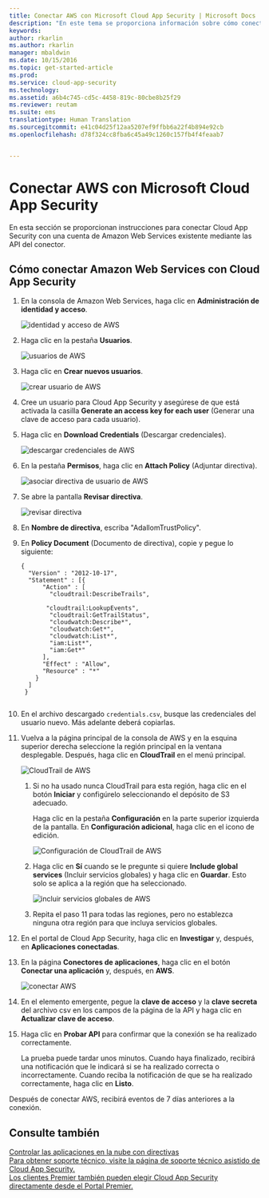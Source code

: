 ```yaml
---
title: Conectar AWS con Microsoft Cloud App Security | Microsoft Docs
description: "En este tema se proporciona información sobre cómo conectar la aplicación AWS con Cloud App Security mediante el conector de API."
keywords: 
author: rkarlin
ms.author: rkarlin
manager: mbaldwin
ms.date: 10/15/2016
ms.topic: get-started-article
ms.prod: 
ms.service: cloud-app-security
ms.technology: 
ms.assetid: a6b4c745-cd5c-4458-819c-80cbe8b25f29
ms.reviewer: reutam
ms.suite: ems
translationtype: Human Translation
ms.sourcegitcommit: e41c04d25f12aa5207ef9ffbb6a22f4b894e92cb
ms.openlocfilehash: d78f324cc8fba6c45a49c1260c157fb4f4feaab7


---
```


# <a name="connect-aws-to-microsoft-cloud-app-security"></a>Conectar AWS con Microsoft Cloud App Security
En esta sección se proporcionan instrucciones para conectar Cloud App Security con una cuenta de Amazon Web Services existente mediante las API del conector.  
  
## <a name="how-to-connect-amazon-web-services-to-cloud-app-security"></a>Cómo conectar Amazon Web Services con Cloud App Security  
  
1.  En la consola de Amazon Web Services, haga clic en **Administración de identidad y acceso**.  
  
     ![identidad y acceso de AWS](./media/aws-identity-and-access.png "aws identity and access")  
  
2.  Haga clic en la pestaña **Usuarios**.  
  
     ![usuarios de AWS](./media/aws-users.png "aws users")  
  
3.  Haga clic en **Crear nuevos usuarios**.  
  
     ![crear usuario de AWS](./media/aws-create-user.png "AWS create user")  
  
4.  Cree un usuario para Cloud App Security y asegúrese de que está activada la casilla **Generate an access key for each user** (Generar una clave de acceso para cada usuario).  
  
5.  Haga clic en **Download Credentials** (Descargar credenciales).  
  
     ![descargar credenciales de AWS](./media/aws-dl-cred.png "aws dl cred")  
  
6.  En la pestaña **Permisos**, haga clic en **Attach Policy** (Adjuntar directiva).  
  
     ![asociar directiva de usuario de AWS](./media/aws-attach-user-policy.png "aws attach user policy")  
  
7.  Se abre la pantalla **Revisar directiva**.
 
     ![revisar directiva](./media/aws-review-policy.png "aws review policy")  
  

8. En **Nombre de directiva**, escriba "AdallomTrustPolicy". 
10. En **Policy Document** (Documento de directiva), copie y pegue lo siguiente:  
  
    ```     
    {  
      "Version" : "2012-10-17",  
      "Statement" : [{  
          "Action" : [  
            "cloudtrail:DescribeTrails",  
  
           "cloudtrail:LookupEvents",  
            "cloudtrail:GetTrailStatus",  
            "cloudwatch:Describe*",  
            "cloudwatch:Get*",  
            "cloudwatch:List*",  
            "iam:List*",  
            "iam:Get*"  
          ],  
          "Effect" : "Allow",  
          "Resource" : "*"  
        }  
      ]  
     }  
  
    ```  
  
9. En el archivo descargado `credentials.csv`, busque las credenciales del usuario nuevo. Más adelante deberá copiarlas.  
  
10. Vuelva a la página principal de la consola de AWS y en la esquina superior derecha seleccione la región principal en la ventana desplegable. Después, haga clic en **CloudTrail** en el menú principal.  
  
     ![CloudTrail de AWS](./media/aws-cloudtrail.png "aws cloudtrail")  
  
    1.  Si no ha usado nunca CloudTrail para esta región, haga clic en el botón **Iniciar** y configúrelo seleccionando el depósito de S3 adecuado.  
  
         Haga clic en la pestaña **Configuración** en la parte superior izquierda de la pantalla. En **Configuración adicional**, haga clic en el icono de edición.  
  
         ![Configuración de CloudTrail de AWS](./media/aws-cloudtrail-config.png "aws cloudtrail config")  
  
    2.  Haga clic en **Sí** cuando se le pregunte si quiere **Include global services** (Incluir servicios globales) y haga clic en **Guardar**. Esto solo se aplica a la región que ha seleccionado.  
  
         ![incluir servicios globales de AWS](./media/aws-include-global-svc.png "aws include global svc")  
  
    3.  Repita el paso 11 para todas las regiones, pero no establezca ninguna otra región para que incluya servicios globales.  
  
11. En el portal de Cloud App Security, haga clic en **Investigar** y, después, en **Aplicaciones conectadas**.  
  
12. En la página **Conectores de aplicaciones**, haga clic en el botón **Conectar una aplicación** y, después, en **AWS**.  
  
     ![conectar AWS](./media/connect-aws.png "connect AWS")  
  
13. En el elemento emergente, pegue la **clave de acceso** y la **clave secreta** del archivo csv en los campos de la página de la API y haga clic en **Actualizar clave de acceso**.  
  
14. Haga clic en **Probar API** para confirmar que la conexión se ha realizado correctamente.  
  
     La prueba puede tardar unos minutos. Cuando haya finalizado, recibirá una notificación que le indicará si se ha realizado correcta o incorrectamente. Cuando reciba la notificación de que se ha realizado correctamente, haga clic en **Listo**.  
  
Después de conectar AWS, recibirá eventos de 7 días anteriores a la conexión.
  
## <a name="see-also"></a>Consulte también  
[Controlar las aplicaciones en la nube con directivas](control-cloud-apps-with-policies.md)   
[Para obtener soporte técnico, visite la página de soporte técnico asistido de Cloud App Security.](http://support.microsoft.com/oas/default.aspx?prid=16031)   
[Los clientes Premier también pueden elegir Cloud App Security directamente desde el Portal Premier.](https://premier.microsoft.com/)  
  
  


<!--HONumber=Nov16_HO4-->


